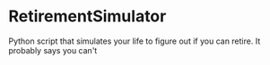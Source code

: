 # RetirementSimulator
Python script that simulates your life to figure out if you can retire. It probably says you can't
